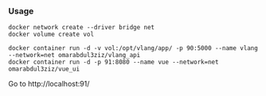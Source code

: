 ### Usage

```
docker network create --driver bridge net
docker volume create vol

docker container run -d -v vol:/opt/vlang/app/ -p 90:5000 --name vlang --network=net omarabdul3ziz/vlang_api
docker container run -d -p 91:8080 --name vue --network=net omarabdul3ziz/vue_ui
```

Go to http://localhost:91/
